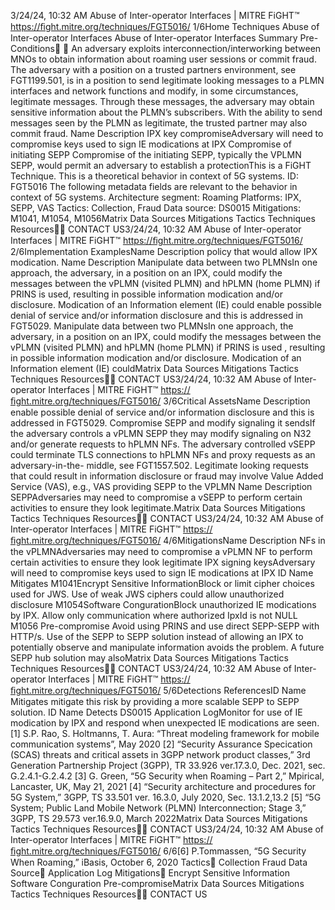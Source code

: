 3/24/24, 10:32 AM Abuse of Inter-operator Interfaces | MITRE FiGHT™
https://ﬁght.mitre.org/techniques/FGT5016/ 1/6Home Techniques Abuse of Inter-operator Interfaces
Abuse of Inter-operator Interfaces
Summary
Pre-Conditions󰅂 󰅂
An adversary exploits interconnection/interworking between
MNOs to obtain information about roaming user sessions or
commit fraud.
The adversary with a position on a trusted partners
environment, see FGT1199.501, is in a position to send
legitimate looking messages to a PLMN interfaces and
network functions and modify, in some circumstances,
legitimate messages. Through these messages, the adversary
may obtain sensitive information about the PLMN’s
subscribers. With the ability to send messages seen by the
PLMN as legitimate, the trusted partner may also commit
fraud.
Name Description
IPX key compromiseAdversary will need to
compromise keys used
to sign IE modi cations
at IPX
Compromise of initiating SEPP Compromise of the
initiating SEPP, typically
the VPLMN SEPP, would
permit an adversary to
establish a protectionThis is a FiGHT Technique.
This is a theoretical behavior
in context of 5G systems.
ID: FGT5016
The following metadata
fields are relevant to the
behavior in context of 5G
systems.
Architecture segment:
Roaming
Platforms: IPX, SEPP, VAS
Tactics: Collection, Fraud
Data source: DS0015
Mitigations: M1041, M1054,
M1056Matrix Data Sources Mitigations Tactics Techniques Resources󰍝󰇙
CONTACT US3/24/24, 10:32 AM Abuse of Inter-operator Interfaces | MITRE FiGHT™
https://ﬁght.mitre.org/techniques/FGT5016/ 2/6Implementation ExamplesName Description
policy that would allow
IPX modi cation.
Name Description
Manipulate data between two
PLMNsIn one approach, the
adversary, in a position
on an IPX, could modify
the messages between
the vPLMN (visited
PLMN) and hPLMN
(home PLMN) if PRINS
is used, resulting in
possible information
modi cation and/or
disclosure. Modi cation
of an Information
element (IE) could
enable possible denial
of service and/or
information disclosure
and this is addressed in
FGT5029.
Manipulate data between two
PLMNsIn one approach, the
adversary, in a position
on an IPX, could modify
the messages between
the vPLMN (visited
PLMN) and hPLMN
(home PLMN) if PRINS
is used , resulting in
possible information
modi cation and/or
disclosure. Modi cation
of an Information
element (IE) couldMatrix Data Sources Mitigations Tactics Techniques Resources󰍝󰇙
CONTACT US3/24/24, 10:32 AM Abuse of Inter-operator Interfaces | MITRE FiGHT™
https://ﬁght.mitre.org/techniques/FGT5016/ 3/6Critical AssetsName Description
enable possible denial
of service and/or
information disclosure
and this is addressed in
FGT5029.
Compromise SEPP and modify
signaling it sendsIf the adversary controls
a vPLMN SEPP they
may modify signaling
on N32 and/or generate
requests to hPLMN
NFs. The adversary
controlled vSEPP could
terminate TLS
connections to hPLMN
NFs and proxy requests
as an adversary-in-the-
middle, see
FGT1557.502.
Legitimate looking
requests that could
result in information
disclosure or fraud may
involve Value Added
Service (VAS), e.g., VAS
providing SEPP to the
VPLMN
Name Description
SEPPAdversaries may need
to compromise a vSEPP
to perform certain
activities to ensure they
look legitimate.Matrix Data Sources Mitigations Tactics Techniques Resources󰍝󰇙
CONTACT US3/24/24, 10:32 AM Abuse of Inter-operator Interfaces | MITRE FiGHT™
https://ﬁght.mitre.org/techniques/FGT5016/ 4/6MitigationsName Description
NFs in the vPLMNAdversaries may need
to compromise a
vPLMN NF to perform
certain activities to
ensure they look
legitimate
IPX signing keysAdversary will need to
compromise keys used
to sign IE modi cations
at IPX
ID Name Mitigates
M1041Encrypt Sensitive
InformationBlock or limit cipher
choices used for JWS.
Use of weak JWS
ciphers could allow
unauthorized disclosure
M1054Software
Con gurationBlock unauthorized IE
modi cations by IPX.
Allow only
communication where
authorized IpxId is not
NULL
M1056 Pre-compromise Avoid using PRINS and
use direct SEPP-SEPP
with HTTP/s. Use of the
SEPP to SEPP solution
instead of allowing an
IPX to potentially
observe and manipulate
information avoids the
problem. A future SEPP
hub solution may alsoMatrix Data Sources Mitigations Tactics Techniques Resources󰍝󰇙
CONTACT US3/24/24, 10:32 AM Abuse of Inter-operator Interfaces | MITRE FiGHT™
https://ﬁght.mitre.org/techniques/FGT5016/ 5/6Detections
ReferencesID Name Mitigates
mitigate this risk by
providing a more
scalable SEPP to SEPP
solution.
ID Name Detects
DS0015 Application LogMonitor for use of IE
modi cation by IPX and
respond when
unexpected IE
modi cations are seen.
[1] S.P. Rao, S. Holtmanns, T. Aura: “Threat modeling
framework for mobile communication systems”, May 2020
[2] “Security Assurance Speci cation (SCAS) threats and
critical assets in 3GPP network product classes,” 3rd
Generation Partnership Project (3GPP), TR 33.926 ver.17.3.0,
Dec. 2021, sec. G.2.4.1-G.2.4.2
[3] G. Green, “5G Security when Roaming – Part 2,” Mpirical,
Lancaster, UK, May 21, 2021
[4] “Security architecture and procedures for 5G System,”
3GPP, TS 33.501 ver. 16.3.0, July 2020, Sec. 13.1.2,13.2
[5] “5G System; Public Land Mobile Network (PLMN)
Interconnection; Stage 3,” 3GPP, TS 29.573 ver.16.9.0, March
2022Matrix Data Sources Mitigations Tactics Techniques Resources󰍝󰇙
CONTACT US3/24/24, 10:32 AM Abuse of Inter-operator Interfaces | MITRE FiGHT™
https://ﬁght.mitre.org/techniques/FGT5016/ 6/6[6] P.Tommassen, “5G Security When Roaming,” iBasis,
October 6, 2020
Tactics󰅀
Collection
Fraud
Data Source󰅀
Application Log
Mitigations󰅀
Encrypt Sensitive Information
Software Con guration
Pre-compromiseMatrix Data Sources Mitigations Tactics Techniques Resources󰍝󰇙
CONTACT US